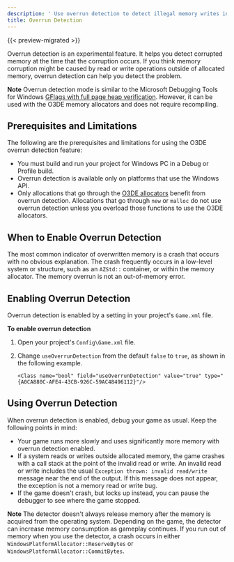 ```yaml
---
description: ' Use overrun detection to detect illegal memory writes in Open 3D Engine. '
title: Overrun Detection
---
```


{{< preview-migrated >}}

Overrun detection is an experimental feature. It helps you detect corrupted memory at the time that the corruption occurs. If you think memory corruption might be caused by read or write operations outside of allocated memory, overrun detection can help you detect the problem.

**Note**
Overrun detection mode is similar to the Microsoft Debugging Tools for Windows [GFlags with full page heap verification](https://docs.microsoft.com/en-us/windows-hardware/drivers/debugger/gflags-and-pageheap). However, it can be used with the O3DE memory allocators and does not require recompiling.

## Prerequisites and Limitations 

The following are the prerequisites and limitations for using the O3DE overrun detection feature:
+ You must build and run your project for Windows PC in a Debug or Profile build.
+ Overrun detection is available only on platforms that use the Windows API.
+ Only allocations that go through the [O3DE allocators](/docs/user-guide/engine/memory/allocators.md) benefit from overrun detection. Allocations that go through `new` or `malloc` do not use overrun detection unless you overload those functions to use the O3DE allocators.

## When to Enable Overrun Detection 

The most common indicator of overwritten memory is a crash that occurs with no obvious explanation. The crash frequently occurs in a low\-level system or structure, such as an `AZStd::` container, or within the memory allocator. The memory overrun is not an out\-of\-memory error.

## Enabling Overrun Detection 

Overrun detection is enabled by a setting in your project's `Game.xml` file.

**To enable overrun detection**

1. Open your project's `Config\Game.xml` file.

1. Change `useOverrunDetection` from the default `false` to `true`, as shown in the following example.

   ```
   <Class name="bool" field="useOverrunDetection" value="true" type="{A0CA880C-AFE4-43CB-926C-59AC48496112}"/>
   ```

## Using Overrun Detection 

When overrun detection is enabled, debug your game as usual. Keep the following points in mind:
+ Your game runs more slowly and uses significantly more memory with overrun detection enabled.
+ If a system reads or writes outside allocated memory, the game crashes with a call stack at the point of the invalid read or write. An invalid read or write includes the usual `Exception thrown: invalid read/write` message near the end of the output. If this message does not appear, the exception is not a memory read or write bug.
+ If the game doesn't crash, but locks up instead, you can pause the debugger to see where the game stopped.

**Note**
The detector doesn't always release memory after the memory is acquired from the operating system. Depending on the game, the detector can increase memory consumption as gameplay continues. If you run out of memory when you use the detector, a crash occurs in either `WindowsPlatformAllocator::ReserveBytes` or `WindowsPlatformAllocator::CommitBytes`.
